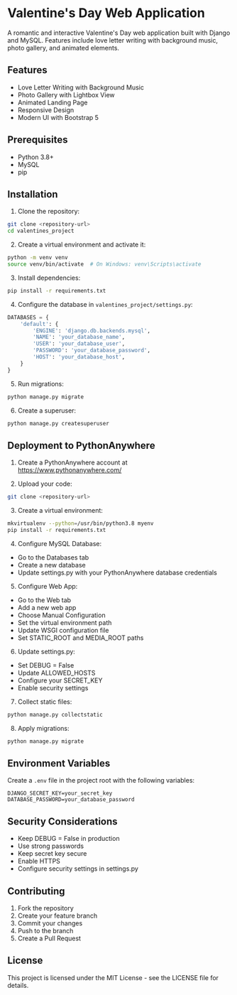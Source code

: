 # Valentine's Day Web Application

A romantic and interactive Valentine's Day web application built with Django and MySQL. Features include love letter writing with background music, photo gallery, and animated elements.

## Features

- Love Letter Writing with Background Music
- Photo Gallery with Lightbox View
- Animated Landing Page
- Responsive Design
- Modern UI with Bootstrap 5

## Prerequisites

- Python 3.8+
- MySQL
- pip

## Installation

1. Clone the repository:
```bash
git clone <repository-url>
cd valentines_project
```

2. Create a virtual environment and activate it:
```bash
python -m venv venv
source venv/bin/activate  # On Windows: venv\Scripts\activate
```

3. Install dependencies:
```bash
pip install -r requirements.txt
```

4. Configure the database in `valentines_project/settings.py`:
```python
DATABASES = {
    'default': {
        'ENGINE': 'django.db.backends.mysql',
        'NAME': 'your_database_name',
        'USER': 'your_database_user',
        'PASSWORD': 'your_database_password',
        'HOST': 'your_database_host',
    }
}
```

5. Run migrations:
```bash
python manage.py migrate
```

6. Create a superuser:
```bash
python manage.py createsuperuser
```

## Deployment to PythonAnywhere

1. Create a PythonAnywhere account at https://www.pythonanywhere.com/

2. Upload your code:
```bash
git clone <repository-url>
```

3. Create a virtual environment:
```bash
mkvirtualenv --python=/usr/bin/python3.8 myenv
pip install -r requirements.txt
```

4. Configure MySQL Database:
- Go to the Databases tab
- Create a new database
- Update settings.py with your PythonAnywhere database credentials

5. Configure Web App:
- Go to the Web tab
- Add a new web app
- Choose Manual Configuration
- Set the virtual environment path
- Update WSGI configuration file
- Set STATIC_ROOT and MEDIA_ROOT paths

6. Update settings.py:
- Set DEBUG = False
- Update ALLOWED_HOSTS
- Configure your SECRET_KEY
- Enable security settings

7. Collect static files:
```bash
python manage.py collectstatic
```

8. Apply migrations:
```bash
python manage.py migrate
```

## Environment Variables

Create a `.env` file in the project root with the following variables:
```
DJANGO_SECRET_KEY=your_secret_key
DATABASE_PASSWORD=your_database_password
```

## Security Considerations

- Keep DEBUG = False in production
- Use strong passwords
- Keep secret key secure
- Enable HTTPS
- Configure security settings in settings.py

## Contributing

1. Fork the repository
2. Create your feature branch
3. Commit your changes
4. Push to the branch
5. Create a Pull Request

## License

This project is licensed under the MIT License - see the LICENSE file for details.